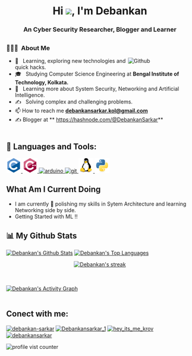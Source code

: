 
<h1 align="center">Hi <img src="https://raw.githubusercontent.com/MartinHeinz/MartinHeinz/master/wave.gif" width="30px">, I'm Debankan</h1>
<h3 align="center">An Cyber Security Researcher, Blogger and  Learner</h3>

## <h3> 👨🏻‍💻 &nbsp;About Me </h3>

<img width="35%" align="right" alt="Github" src="https://media.giphy.com/media/dWesBcTLavkZuG35MI/giphy.gif" />

- 🤔 &nbsp; Learning, exploring new technologies and quick hacks.
- 🎓 &nbsp; Studying Computer Science Engineering at **Bengal       Institute of Technology, Kolkata.**
- 🌱 &nbsp; Learning more about System Security, Networking and Artificial       Intelligence.
- ✍️ &nbsp; Solving complex and challenging problems.
- 📫 How to reach me **debankansarkar.kol@gmail.com**
- ✍️ Blogger at ** https://hashnode.com/@DebankanSarkar**
<br/><br/>

## 🚀 Languages and Tools:

<p align="left"> 
<a href="https://www.w3schools.in/c-tutorial/" target="_blank"> <img src="https://raw.githubusercontent.com/devicons/devicon/master/icons/c/c-original.svg" alt="C" width="40" height="40"/> </a>
<a href="https://www.w3schools.com/cpp/" target="_blank"> <img src="https://raw.githubusercontent.com/devicons/devicon/master/icons/cplusplus/cplusplus-original.svg" alt="cplusplus" width="40" height="40"/> </a> 
<a href="https://www.arduino.cc/" target="_blank"> <img src="https://cdn.worldvectorlogo.com/logos/arduino-1.svg" alt="arduino" width="40" height="40"/> </a> 
<a href="https://git-scm.com/" target="_blank"> <img src="https://www.vectorlogo.zone/logos/git-scm/git-scm-icon.svg" alt="git" width="40" height="40"/> </a> 
<a href="https://www.linux.org/" target="_blank"> <img src="https://raw.githubusercontent.com/devicons/devicon/master/icons/linux/linux-original.svg" alt="linux" width="40" height="40"/> </a>
<a href="https://www.python.org" target="_blank"> <img src="https://raw.githubusercontent.com/devicons/devicon/master/icons/python/python-original.svg" alt="python" width="40" height="40"/> </a>

<br/>

## What Am I Current Doing
 * I am currently 🔭 polishing my skills in Sytem Architecture and learning Networking side by side.
 * Getting Started with ML !!


## 📊 My Github Stats
<p>
    <a href="https://github.com/DebankanSarkar12/github-readme-stats"><img alt="Debankan's Github Stats" src="https://github-readme-stats.vercel.app/api?username=DebankanSarkar12&show_icons=true&count_private=true&theme=react&hide_border=true&bg_color=0D1117" /></a>
  <a href="https://github.com/DebankanSarkar12/github-readme-stats"><img alt="Debankan's Top Languages" src="https://github-readme-stats.vercel.app/api/top-langs/?username=DebankanSarkar12&langs_count=8&count_private=true&layout=compact&theme=react&hide_border=true&bg_color=0D1117" /></a>
  <br/>
  <p align="center">
        <a href="https://github.com/DebankanSarkar12/github-readme-streak-stats">
        <img title="🔥 Get streak stats for your profile at git.io/streak-stats" alt="Debankan's streak" src="https://github-readme-streak-stats.herokuapp.com?user=DebankanSarkar12&theme=react&hide_border=true"/>
    </a>
</p>
</p>
<br/>
<br/>
      <a href="https://github.com/DebankanSarkar12/github-readme-activity-graph"><img alt="Debankan's Activity Graph" src="https://activity-graph.herokuapp.com/graph?username=DebankanSarkar12&bg_color=0D1117&color=5BCDEC&line=5BCDEC&point=FFFFFF&hide_border=true" /></a>
<br/>
<br/>

## Conect with me: 
<p align="left">
<a href="https://www.linkedin.com/in/i-am-debankan-sarkar/" target="blank"><img align="center" src="https://raw.githubusercontent.com/rahuldkjain/github-profile-readme-generator/master/src/images/icons/Social/linked-in-alt.svg" alt="debankan-sarkar" height="30" width="40" /></a>
<a href="https://www.hackerrank.com/Debankansarkar_1" target="blank"><img align="center" src="https://raw.githubusercontent.com/rahuldkjain/github-profile-readme-generator/master/src/images/icons/Social/hackerrank.svg" alt="Debankansarkar_1" height="30" width="40" /></a>
<a href = "https://www.instagram.com/hey_its_me_krov/"><img align="center" src="https://raw.githubusercontent.com/rahuldkjain/github-profile-readme-generator/master/src/images/icons/Social/instagram.svg" alt="hey_its_me_krov" height="30" width="40" /></a>
<a href="https://kaggle.com/debankansarkar" target="blank"><img align="center" src="https://raw.githubusercontent.com/rahuldkjain/github-profile-readme-generator/master/src/images/icons/Social/kaggle.svg" alt="debankansarkar" height="30" width="40" /></a>
</p>
<p align="left"> <img src="https://komarev.com/ghpvc/?username=DebankanSarkar12" alt="profile vist counter" /> </p>  
<a href="https://github.com/DebankanSarkar12">

